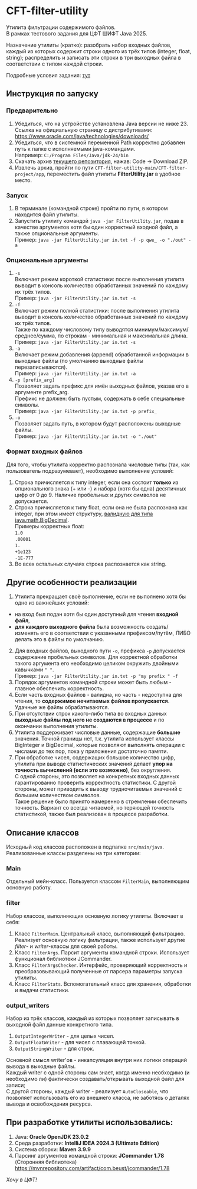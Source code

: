 # CFT-filter-utility
Утилита фильтрации содержимого файлов.  
В рамках тестового задания для ЦФТ ШИФТ Java 2025.

Назначение утилиты (кратко): разобрать набор входных файлов, каждый из которых содержит строки одного из трёх типов (integer, float, string); распределить и записать эти строки в три выходных файла в соответствии с типом каждой строки.  

Подробные условия задания: [тут](https://drive.google.com/file/d/1orZr7h0mVSE7Dn6BnHym2lM1b9dRLVRn/view?usp=sharing)

## Инструкция по запуску

### Предварительно
1) Убедиться, что на устройстве установлена Java версии не ниже 23.  
Ссылка на официальную страницу с дистрибутивами: https://www.oracle.com/java/technologies/downloads/
2) Убедиться, что в системной переменной Path корректно добавлен путь к папке с исполняемыми java-командами.  
Например: `C:/Program Files/Java/jdk-24/bin`
3) Скачать архив [текущего репозитория](https://github.com/m-kulygin/CFT-filter-utility), нажав: Code -> Download ZIP.
4) Извлечь архив, пройти по пути `CFT-filter-utility-main/CFT-filter-project/app`, переместить файл утилиты **FilterUtility.jar** в удобное место.

### Запуск
1) В терминале (командной строке) пройти по пути, в котором находится файл утилиты.
2) Запустить утилиту командой `java -jar FilterUtility.jar`, подав в качестве аргументов хотя бы один корректный входной файл, а также опциональные аргументы.  
Пример: `java -jar FilterUtility.jar in.txt -f -p qwe_ -o "./out" -a`

### Опциональные аргументы
1) `-s`  
Включает режим короткой статистики: после выполнения утилита выводит в консоль количество обработанных значений по каждому их трёх типов.  
Пример: `java -jar FilterUtility.jar in.txt -s`
2) `-f`  
Включает режим полной статистики: после выполнения утилита выводит в консоль количество обработанных значений по каждому их трёх типов.  
Также по каждому числовому типу выводятся минимум/максимум/среднее/сумма, по строкам - минимальная и максимальная длина.  
Пример: `java -jar FilterUtility.jar in.txt -s`
3) `-a`  
Включает режим добавления (append) обработанной информации в выходные файлы (по умолчанию выходные файлы перезаписываются).  
Пример: `java -jar FilterUtility.jar in.txt -a`
4) `-p [prefix_arg]`  
Позволяет задать префикс для имён выходных файлов, указав его в аргументе prefix_arg.  
Префикс не должен: быть пустым, содержать в себе специальные символы.   
Пример: `java -jar FilterUtility.jar in.txt -p prefix_`
5) `-o`  
Позволяет задать путь, в котором будут расположены выходные файлы.  
Пример: `java -jar FilterUtility.jar in.txt -o "./out"`

### Формат входных файлов
Для того, чтобы утилита корректно распознала числовые типы (так, как пользователь подразумевает), необходимо выполнение условий:
1) Строка причисляется к типу integer, если она состоит **только** из опционального знака (+ или -) и набора (хотя бы одна) десятичных цифр от 0 до 9. Наличие пробельных и других символов не допускается.
2) Строка причисляется к типу float, если она не была распознана как integer, при этом имеет структуру, [валидную для типа java.math.BigDecimal](https://docs.oracle.com/javase/8/docs/api/java/math/BigDecimal.html#BigDecimal-java.lang.String-).  
Примеры корректных float:  
`1.0`  
`.00001`  
`1.`  
`+1e123`  
`-1E-777`
3) Во всех остальных случаях строка распознается как string.

## Другие особенности реализации
1) Утилита прекращает своё выполнение, если не выполнено хотя бы одно из важнейших условий:
- на вход был подан хотя бы один доступный для чтения **входной файл**,
- **для каждого выходного файла** была возможность создать/изменять его в соответствии с указанными префиксом/путём, ЛИБО делать это в файлы по умолчанию.  
2) Для входных файлов, выходного пути `-o`, префикса `-p` допускается содержание пробельных символов. Для корректной обработки такого аргумента его необходимо целиком окружить двойными кавычками `" "`.  
Пример: `java -jar FilterUtility.jar in.txt -p "my prefix " -f`
3) Порядок аргументов командной строки может быть любым - главное обеспечить корректность.
4) Если часть входных файлов - валидна, но часть - недоступна для чтения, то **содержимое нечитаемых файлов пропускается**. Удачные же файлы обрабатываются.
5) При отсутствии строк какого-либо типа во входных данных **выходные файлы под него не создаются в процессе** и по окончании выполнения утилиты.  
6) Утилита поддерживает числовые данные, содержащие **большие** значения. Точной границы нет, т.к. утилита использует классы BigInteger и BigDecimal, которые позволяют выполнять операции с числами до тех пор, пока у приложения достаточно памяти.  
7) При обработке чисел, содержащих большое количество цифр, утилита при выводе статистических значений делает **упор на точность вычислений (если это возможно)**, без округления.  
С одной стороны, это позволяет на конкретных входных данных гарантированно проверить корректность статистики. С другой стороны, может приводить к выводу трудночитаемых значений с большим количеством символов.  
Такое решение было принято намеренно в стремлении обеспечить точность. Вариант со всегда читаемой, но теряющей точность статистикой, также был реализован в процессе разработки.

## Описание классов
Исходный код классов расположен в подпапке `src/main/java`.  
Реализованные классы разделены на три категории:
### Main
Отдельный мейн-класс. Пользуется классом `FilterMain`, выполняющим основную работу.
### filter
Набор классов, выполняющих основную логику утилиты. Включает в себя:
1) Класс `FilterMain`. Центральный класс, выполняющий фильтрацию. Реализует основную логику фильтрации, также использует другие _filter_- и _writer_-классы для своей работы.
2) Класс `FilterArgs`. Парсит аргументы командной строки. Использует функционал библиотеки JCommander.
3) Класс `FilterArgsChecker`. Интерфейс, проверяющий корректность и преобразовывающий полученные от парсера параметры запуска утилиты. 
4) Класс `FilterStats`. Вспомогательный класс для хранения, обработки и выдачи статистики.
### output_writers
Набор из трёх классов, каждый из которых позволяет записывать в выходной файл данные конкретного типа.
1) `OutputIntegerWriter` - для целых чисел.
2) `OutputFloatWriter` - для чисел с плавающей точкой.
3) `OutputStringWriter` - для строк.  

Основной смысл writer'ов - инкапсуляция внутри них логики операций вывода в выходные файлы.  
Каждый writer с одной стороны сам знает, когда именно необходимо (и необходимо ли) фактически создавать/открывать выходной файл для записи;  
С другой стороны, каждый writer - реализует `AutoCloseable`, что позволяет использовать его из внешнего класса, не заботясь о деталях вывода и освобождения ресурса.

## При разработке утилиты использовались:
1) Java: **Oracle OpenJDK 23.0.2**
2) Среда разработки: **IntelliJ IDEA 2024.3 (Ultimate Edition)**
3) Система сборки: **Maven 3.9.9**
4) Парсинг аргументов командной строки: **JCommander 1.78** (Сторонняя библиотека)
   https://mvnrepository.com/artifact/com.beust/jcommander/1.78  

  
  
_Хочу в ЦФТ!_
